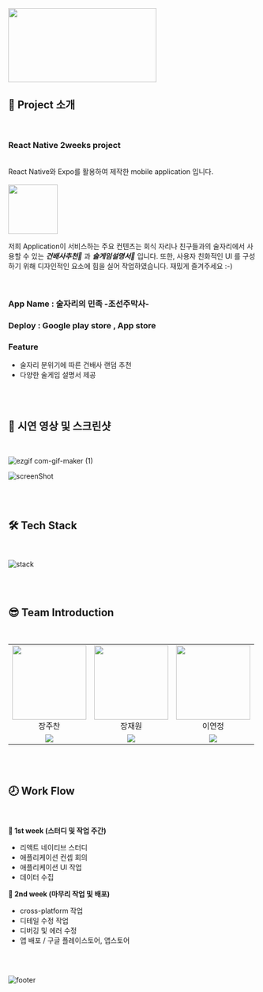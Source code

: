 <img src="https://user-images.githubusercontent.com/69417234/171416707-2190d33b-691e-497e-b8c5-cc2595572211.gif" width="300" height="150">

<br>

## 📌 Project 소개

<br/>

### **React Native 2weeks project**

<br/>
React Native와 Expo를 활용하여 제작한 mobile application 입니다. <br/>
<br/>
<img src="https://user-images.githubusercontent.com/69417234/171418211-826264fa-b328-4921-8970-5ca37975a140.png" width='100'>

<br/>

저희 Application이 서비스하는 주요 컨텐츠는 회식 자리나 친구들과의 술자리에서 사용할 수 있는 **_건배사추천🍻_** 과 **_술게임설명서📙_** 입니다. 또한, 사용자 친화적인 UI 를 구성하기 위해 디자인적인 요소에 힘을 실어 작업하였습니다. 재밌게 즐겨주세요 :-)

<br/>

<h3> App Name : 술자리의 민족 -조선주막사- </h3>
<h3> Deploy : Google play store , App store </h3>
<h3> Feature </h3>

- 술자리 분위기에 따른 건배사 랜덤 추천
- 다양한 술게임 설명서 제공

<br/>
<br/>

## 🎥 시연 영상 및 스크린샷

<br/>

![ezgif com-gif-maker (1)](https://user-images.githubusercontent.com/69417234/171119815-4e429b01-602d-431e-8bff-abc780c993f8.gif)
<br/>

![screenShot](https://user-images.githubusercontent.com/69417234/171114443-98a4359d-af64-43d6-88f8-4ad6231a52c8.png)

<br/>
<br/>

## 🛠 Tech Stack

<br/>

![stack](https://user-images.githubusercontent.com/69417234/171434929-436473fa-71f4-44d2-b750-7fcc72cbddb9.png)

<br>
<br>

## 😎 Team Introduction

<br>

<table>
    <tr>
        <td align="center" width="120px" height="80px">
            <a href="https://github.com/JJChan96"><img height="150px" width="150px" src="https://user-images.githubusercontent.com/69417234/171446962-06b6751a-6eca-4267-8352-e6f4294eced2.gif" /></a>
            <br />
            장주찬 <br/>
        </td>
       <td align="center" width="120px" height="80px">
            <a href="https://github.com/bitkunst"><img height="150px" width="150px" src="https://user-images.githubusercontent.com/69417234/171447135-a65ba6ea-2069-42b5-9272-95d635267fde.gif" /></a>
            <br />
            장재원 <br/>
        </td>
        <td align="center" width="120px" height="80px">
            <a href="https://github.com/yjleeinkr"><img height="150px" width="150px" src="https://user-images.githubusercontent.com/69417234/171447140-c214cf08-8505-493d-a2e7-c32456eeea7a.gif" /></a>
            <br />
            이연정
        </td>
    </tr>
    <tr>
      <td align="center">
        <a href="https://github.com/JJChan96"><img src="https://img.shields.io/badge/JJChan96-darkblue?style=flat-square&logo=github&logoColor=white&link=https://github.com/JJChan96"/></a> 
       </td>
      <td align="center">
        <a href="https://github.com/bitkunst"><img src="https://img.shields.io/badge/bitkunst-black?style=flat-square&logo=github&logoColor=white&link=https://github.com/bitkunst"/></a> 
      </td>
      <td align="center">
           <a href="https://github.com/yjleeinkr"><img src="https://img.shields.io/badge/yjleeinkr-7B1FA2?style=flat-square&logo=github&logoColor=white&link=https://github.com/yjleeinkr"/></a> 
        </td>
    </tr>
    </table>

<br>
<br>

## 🕗 Work Flow

<br>

**🚗 1st week (스터디 및 작업 주간)**

- 리액트 네이티브 스터디
- 애플리케이션 컨셉 회의
- 애플리케이션 UI 작업
- 데이터 수집

**🚀 2nd week (마무리 작업 및 배포)**

- cross-platform 작업
- 디테일 수정 작업
- 디버깅 및 에러 수정
- 앱 배포 / 구글 플레이스토어, 앱스토어

<br>
<br>

![footer](https://capsule-render.vercel.app/api?type=waving&color=0:D5C12E,100:AF6534&height=200&section=footer&text=🍶%20감사합니다.%20🇰🇷&fontSize=40&fontAlignY=70)
